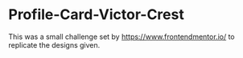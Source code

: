 # Profile-Card-Victor-Crest
This was a small challenge set by https://www.frontendmentor.io/ to replicate the designs given.
